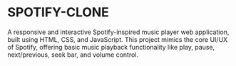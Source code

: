 # SPOTIFY-CLONE
A responsive and interactive Spotify-inspired music player web application, built using HTML, CSS, and JavaScript. This project mimics the core UI/UX of Spotify, offering basic music playback functionality like play, pause, next/previous, seek bar, and volume control.

